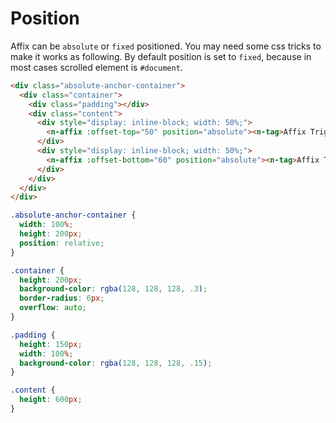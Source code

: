 # Position
Affix can be `absolute` or `fixed` positioned. You may need some css tricks to make it works as following. By default position is set to `fixed`, because in most cases scrolled element is `#document`.
```html
<div class="absolute-anchor-container">
  <div class="container">
    <div class="padding"></div>
    <div class="content">
      <div style="display: inline-block; width: 50%;">
        <n-affix :offset-top="50" position="absolute"><n-tag>Affix Trigger Top 50px</n-tag></n-affix>
      </div>
      <div style="display: inline-block; width: 50%;">
        <n-affix :offset-bottom="60" position="absolute"><n-tag>Affix Trigger Bottom 60px</n-tag></n-affix>
      </div>
    </div>
  </div>
</div>
```
```css
.absolute-anchor-container {
  width: 100%;
  height: 200px;
  position: relative;
}

.container {
  height: 200px;
  background-color: rgba(128, 128, 128, .3);
  border-radius: 6px;
  overflow: auto;
}

.padding {
  height: 150px;
  width: 100%;
  background-color: rgba(128, 128, 128, .15);
}

.content {
  height: 600px;
}
```